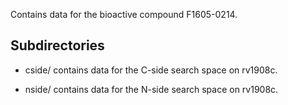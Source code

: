 Contains data for the bioactive compound F1605-0214.

## Subdirectories

- cside/ contains data for the C-side search space on rv1908c.

- nside/ contains data for the N-side search space on rv1908c.

